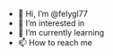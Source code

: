 - 👋 Hi, I’m @felygl77
- 👀 I’m interested in 
- 🌱 I’m currently learning 
- 📫 How to reach me 

<!---
felygl77/felygl77 is a ✨ special ✨ repository because its `README.md` (this file) appears on your GitHub profile.
You can click the Preview link to take a look at your changes.
--->
